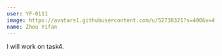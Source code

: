 ```yaml
---
user: YF-0111
image: https://avatars1.githubusercontent.com/u/52738321?s=400&v=4
name: Zhou Yifan
---
```

I will work on task4.
